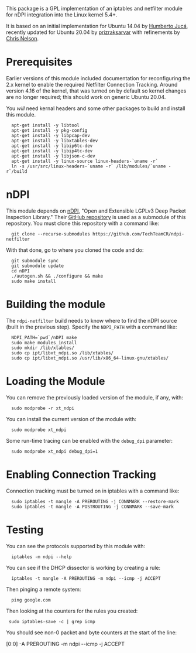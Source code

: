 This package is a GPL implementation of an iptables and netfilter module for
nDPI integration into the Linux kernel 5.4+.

It is based on an initial implementation for Ubuntu 14.04 by [Humberto
Jucá](https://github.com/betolj/ndpi-netfilter), recently updated for
Ubuntu 20.04 by
[prizraksarvar](https://github.com/prizraksarvar/ndpi-netfilter) with
refinements by [Chris
Nelson](https://github.com/ChrisNelson-CyberReef).

# Prerequisites

Earlier versions of this module included documentation for
reconfiguring the 2.x kernel to enable the required Netfilter
Connection Tracking.  Around version 4.16 of the kernel, that was
turned on by default so kernel changes are no longer required; this
should work on generic Ubuntu 20.04.

You _will_ need kernal headers and some other packages to build and
install this module.

```
  apt-get install -y libtool
  apt-get install -y pkg-config
  apt-get install -y libpcap-dev
  apt-get install -y libxtables-dev
  apt-get install -y libip6tc-dev
  apt-get install -y libip4tc-dev
  apt-get install -y libjson-c-dev
  apt-get install -y linux-source linux-headers-`uname -r`
  ln -s /usr/src/linux-headers-`uname -r` /lib/modules/`uname -r`/build
```

# nDPI

This module depends on
[nDPI](https://www.ntop.org/products/deep-packet-inspection/ndpi/),
"Open and Extensible LGPLv3 Deep Packet Inspection Library."  Their [GitHub repository](https://github.com/ntop/nDPI) is used as a submodule of this repository.  You must clone this repository with a command like:

```
  git clone --recurse-submodules https://github.com/TechTeamCR/ndpi-netfilter
```

With that done, go to where you cloned the code and do:

```
  git submodule sync
  git submodule update
  cd nDPI
  ./autogen.sh && ./configure && make
  sudo make install
```

# Building the module

The `ndpi-netfilter` build needs to know where to find the nDPI source (built in the previous step).  Specify the `NDPI_PATH` with a command like:

```
  NDPI_PATH=`pwd`/nDPI make
  sudo make modules_install
  sudo mkdir /lib/xtables/
  sudo cp ipt/libxt_ndpi.so /lib/xtables/
  sudo cp ipt/libxt_ndpi.so /usr/lib/x86_64-linux-gnu/xtables/
```

# Loading the Module

You can remove the previously loaded version of the module, if any, with:

```
  sudo modprobe -r xt_ndpi
```

You can install the current version of the module with:

```
  sudo modprobe xt_ndpi
```

Some run-time tracing can be enabled with the `debug_dpi` parameter:
```
  sudo modprobe xt_ndpi debug_dpi=1
```

# Enabling Connection Tracking

Connection tracking must be turned on in iptables with a command like:

```
  sudo iptables -t mangle -A PREROUTING -j CONNMARK --restore-mark
  sudo iptables -t mangle -A POSTROUTING -j CONNMARK --save-mark
```

# Testing

You can see the protocols supported by this module with:

```
  iptables -m ndpi --help
```

You can see if the DHCP dissector is working by creating a rule:
```
  iptables -t mangle -A PREROUTING -m ndpi --icmp -j ACCEPT
```
Then pinging a remote system:
```
  ping google.com
```
Then looking at the counters for the rules you created:
```
 sudo iptables-save -c | grep icmp
```
You should see non-0 packet and byte counters at the start of the line:

 [0:0] -A PREROUTING -m ndpi --icmp  -j ACCEPT
